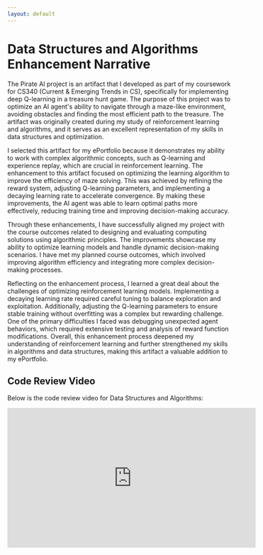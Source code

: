 ```yaml
---
layout: default
---
```


# Data Structures and Algorithms Enhancement Narrative

The Pirate AI project is an artifact that I developed as part of my coursework for CS340 (Current & Emerging Trends in CS), specifically for implementing deep Q-learning in a treasure hunt game. The purpose of this project was to optimize an AI agent's ability to navigate through a maze-like environment, avoiding obstacles and finding the most efficient path to the treasure. The artifact was originally created during my study of reinforcement learning and algorithms, and it serves as an excellent representation of my skills in data structures and optimization.

I selected this artifact for my ePortfolio because it demonstrates my ability to work with complex algorithmic concepts, such as Q-learning and experience replay, which are crucial in reinforcement learning. The enhancement to this artifact focused on optimizing the learning algorithm to improve the efficiency of maze solving. This was achieved by refining the reward system, adjusting Q-learning parameters, and implementing a decaying learning rate to accelerate convergence. By making these improvements, the AI agent was able to learn optimal paths more effectively, reducing training time and improving decision-making accuracy.

Through these enhancements, I have successfully aligned my project with the course outcomes related to designing and evaluating computing solutions using algorithmic principles. The improvements showcase my ability to optimize learning models and handle dynamic decision-making scenarios. I have met my planned course outcomes, which involved improving algorithm efficiency and integrating more complex decision-making processes.

Reflecting on the enhancement process, I learned a great deal about the challenges of optimizing reinforcement learning models. Implementing a decaying learning rate required careful tuning to balance exploration and exploitation. Additionally, adjusting the Q-learning parameters to ensure stable training without overfitting was a complex but rewarding challenge. One of the primary difficulties I faced was debugging unexpected agent behaviors, which required extensive testing and analysis of reward function modifications. Overall, this enhancement process deepened my understanding of reinforcement learning and further strengthened my skills in algorithms and data structures, making this artifact a valuable addition to my ePortfolio.

## Code Review Video

Below is the code review video for Data Structures and Algorithms:

<iframe width="560" height="315" src="https://youtu.be/i6mcY72OT8Q" title="Code Review Data Structures and Algorithms - Reese Hinojosa" frameborder="0" allow="accelerometer; autoplay; clipboard-write; encrypted-media; gyroscope; picture-in-picture" allowfullscreen></iframe>
